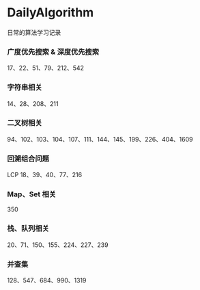 # DailyAlgorithm

日常的算法学习记录

### 广度优先搜索 & 深度优先搜索

17、22、51、79、212、542

### 字符串相关

14、28、208、211

### 二叉树相关

94、102、103、104、107、111、144、145、199、226、404、1609

### 回溯组合问题

LCP 18、39、40、77、216

### Map、Set 相关

350

### 栈、队列相关

20、71、150、155、224、227、239


### 并查集
128、547、684、990、1319